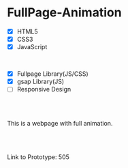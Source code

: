 # FullPage-Animation
 
- [x] HTML5 
- [x] CSS3
- [x] JavaScript

<br />

- [x] Fullpage Library(JS/CSS)
- [x] gsap Library(JS)
- [ ] Responsive Design

<br />
<br />

This is a webpage with full animation.

<br />
<br />

Link to Prototype: 505
